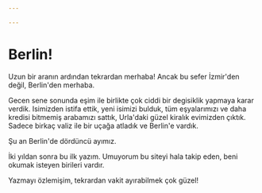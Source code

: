 ```yaml
---

---
```

# Berlin!

Uzun bir aranın ardından tekrardan merhaba! Ancak bu sefer İzmir'den 
değil, Berlin'den merhaba. 

Gecen sene sonunda eşim ile birlikte çok ciddi bir degisiklik yapmaya
karar verdik. Isimizden istifa ettik, yeni isimizi bulduk, tüm eşyalarımızı
ve daha kredisi bitmemiş arabamızı sattık, Urla'daki güzel kiralık 
evimizden çıktık. Sadece birkaç valiz ile bir uçağa atladık ve Berlin'e
vardık.

Şu an Berlin'de dördüncü ayımız.

İki yıldan sonra bu ilk yazım. Umuyorum bu siteyi hala takip eden,
beni okumak isteyen birileri vardır.

Yazmayı özlemişim, tekrardan vakit ayırabilmek çok güzel!
